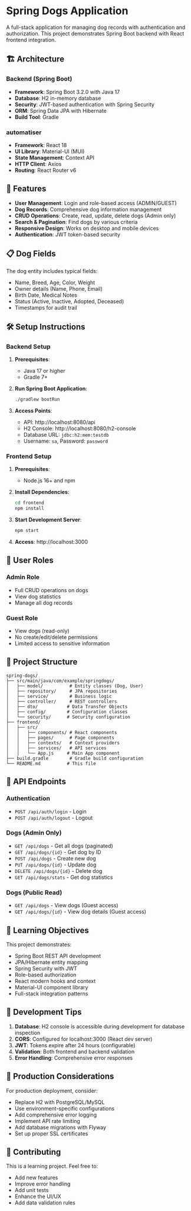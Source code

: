 # Spring Dogs Application

A full-stack application for managing dog records with authentication and authorization. This project demonstrates Spring Boot backend with React frontend integration.

## 🏗️ Architecture

### Backend (Spring Boot)
- **Framework**: Spring Boot 3.2.0 with Java 17
- **Database**: H2 in-memory database
- **Security**: JWT-based authentication with Spring Security
- **ORM**: Spring Data JPA with Hibernate
- **Build Tool**: Gradle

### automatiser
- **Framework**: React 18
- **UI Library**: Material-UI (MUI)
- **State Management**: Context API
- **HTTP Client**: Axios
- **Routing**: React Router v6

## 🚀 Features

- **User Management**: Login and role-based access (ADMIN/GUEST)
- **Dog Records**: Comprehensive dog information management
- **CRUD Operations**: Create, read, update, delete dogs (Admin only)
- **Search & Pagination**: Find dogs by various criteria
- **Responsive Design**: Works on desktop and mobile devices
- **Authentication**: JWT token-based security

## 📋 Dog Fields

The dog entity includes typical fields:
- Name, Breed, Age, Color, Weight
- Owner details (Name, Phone, Email)
- Birth Date, Medical Notes
- Status (Active, Inactive, Adopted, Deceased)
- Timestamps for audit trail

## 🛠️ Setup Instructions

### Backend Setup

1. **Prerequisites**:
   - Java 17 or higher
   - Gradle 7+

2. **Run Spring Boot Application**:
   ```bash
   ./gradlew bootRun
   ```

3. **Access Points**:
   - API: http://localhost:8080/api
   - H2 Console: http://localhost:8080/h2-console
   - Database URL: `jdbc:h2:mem:testdb`
   - Username: `sa`, Password: `password`

### Frontend Setup

1. **Prerequisites**:
   - Node.js 16+ and npm

2. **Install Dependencies**:
   ```bash
   cd frontend
   npm install
   ```

3. **Start Development Server**:
   ```bash
   npm start
   ```

4. **Access**: http://localhost:3000

## 🔐 User Roles

### Admin Role
- Full CRUD operations on dogs
- View dog statistics
- Manage all dog records

### Guest Role
- View dogs (read-only)
- No create/edit/delete permissions
- Limited access to sensitive information

## 📁 Project Structure

```
spring-dogs/
├── src/main/java/com/example/springdogs/
│   ├── model/          # Entity classes (Dog, User)
│   ├── repository/     # JPA repositories
│   ├── service/        # Business logic
│   ├── controller/     # REST controllers
│   ├── dto/           # Data Transfer Objects
│   ├── config/        # Configuration classes
│   └── security/      # Security configuration
├── frontend/
│   ├── src/
│   │   ├── components/ # React components
│   │   ├── pages/      # Page components
│   │   ├── contexts/   # Context providers
│   │   ├── services/   # API services
│   │   └── App.js     # Main App component
├── build.gradle        # Gradle build configuration
└── README.md          # This file
```

## 🎯 API Endpoints

### Authentication
- `POST /api/auth/login` - Login
- `POST /api/auth/logout` - Logout

### Dogs (Admin Only)
- `GET /api/dogs` - Get all dogs (paginated)
- `GET /api/dogs/{id}` - Get dog by ID
- `POST /api/dogs` - Create new dog
- `PUT /api/dogs/{id}` - Update dog
- `DELETE /api/dogs/{id}` - Delete dog
- `GET /api/dogs/stats` - Get dog statistics

### Dogs (Public Read)
- `GET /api/dogs` - View dogs (Guest access)
- `GET /api/dogs/{id}` - View dog details (Guest access)

## 📝 Learning Objectives

This project demonstrates:
- Spring Boot REST API development
- JPA/Hibernate entity mapping
- Spring Security with JWT
- Role-based authorization
- React modern hooks and context
- Material-UI component library
- Full-stack integration patterns

## 🔧 Development Tips

1. **Database**: H2 console is accessible during development for database inspection
2. **CORS**: Configured for localhost:3000 (React dev server)
3. **JWT**: Tokens expire after 24 hours (configurable)
4. **Validation**: Both frontend and backend validation
5. **Error Handling**: Comprehensive error responses

## 🚀 Production Considerations

For production deployment, consider:
- Replace H2 with PostgreSQL/MySQL
- Use environment-specific configurations
- Add comprehensive error logging
- Implement API rate limiting
- Add database migrations with Flyway
- Set up proper SSL certificates

## 🤝 Contributing

This is a learning project. Feel free to:
- Add new features
- Improve error handling
- Add unit tests
- Enhance the UI/UX
- Add data validation rules

